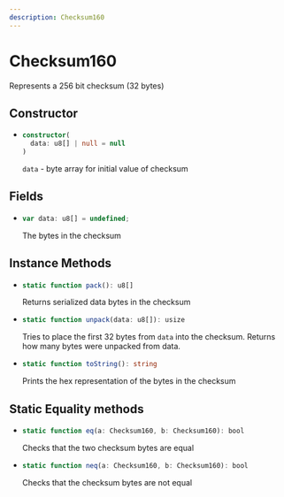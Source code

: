 ```yaml
---
description: Checksum160
---
```


# Checksum160

Represents a 256 bit checksum (32 bytes)


## Constructor

* ```ts
  constructor(
    data: u8[] | null = null
  )
  ```

  `data` - byte array for initial value of checksum

## Fields
* ```ts
  var data: u8[] = undefined;
  ```
  The bytes in the checksum

## Instance Methods
* ```ts
  static function pack(): u8[]
  ```

  Returns serialized data bytes in the checksum

* ```ts
  static function unpack(data: u8[]): usize
  ```
  Tries to place the first 32 bytes from `data` into the checksum. Returns how many bytes were unpacked from data.

* ```ts
  static function toString(): string
  ```
  Prints the hex representation of the bytes in the checksum

## Static Equality methods
* ```ts
  static function eq(a: Checksum160, b: Checksum160): bool
  ```
  Checks that the two checksum bytes are equal

* ```ts
  static function neq(a: Checksum160, b: Checksum160): bool
  ```
  Checks that the checksum bytes are not equal